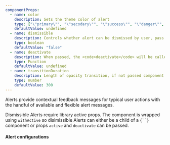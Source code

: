 ```yaml
---
componentProps:
  - name: color
    description: Sets the theme color of alert
    type: ["\"primary\"", "\"secodary\"", "\"success\"", "\"danger\"", "\"warning\"", "\"info\"", "\"light\"", "\"dark\""]
    defaultValue: undefined
  - name: dismissible
    description: Controls whether alert can be dismissed by user, pass <code>false</code> to prevent dismissal of an alert.
    type: boolean
    defaultValue: "false"
  - name: deactivate
    description: When passed, the <code>deactivate</code> will be called in place of internal state change handler. Note that the opacity transition and hiding of the component must be handled externally when passing a custom <code>deactivate</code> handler.
    type: Function
    defaultValue: undefined
  - name: transitionDuration
    description: Length of opacity transition, if not passed component will default to 300ms or <code>THEME</code> value if set using <code>ThemeProvider</code>.
    type: number
    defaultValue: 300
---
```


<p className="lead">
  Alerts provide contextual feedback messages for typical user actions with the
  handful of available and flexible alert messages.
</p>

<Alert color="info">
  Dismissible Alerts require library active props. The component is wrapped
  using <code>withActive</code> so disimissible Alerts can either be a child
  of a <code>{`<State />`}</code> component or props <code>active</code>
  and <code>deactivate</code> can be passed.
</Alert>

#### Alert configurations

<AlertsDemo />

<PropsDocs componentProps={componentProps} />
